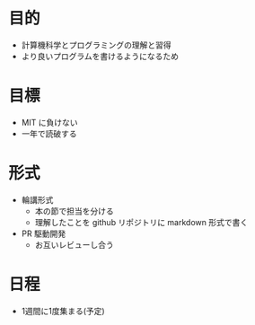 # 目的
* 計算機科学とプログラミングの理解と習得
* より良いプログラムを書けるようになるため

# 目標
* MIT に負けない
* 一年で読破する

# 形式
* 輪講形式
    * 本の節で担当を分ける
    * 理解したことを github リポジトリに markdown 形式で書く
* PR 駆動開発
    * お互いレビューし合う

# 日程
* 1週間に1度集まる(予定)
